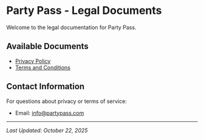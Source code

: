# Party Pass - Legal Documents

Welcome to the legal documentation for Party Pass.

## Available Documents

- [Privacy Policy](privacy-policy)
- [Terms and Conditions](terms-and-conditions)

## Contact Information

For questions about privacy or terms of service:
- Email: info@partypass.com

---

*Last Updated: October 22, 2025*

